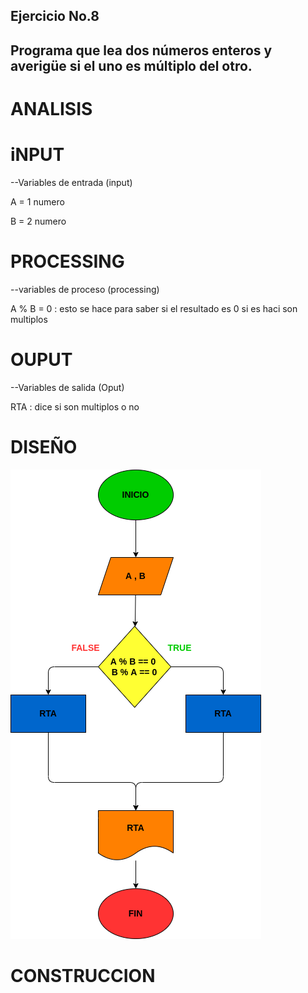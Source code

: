 ## Ejercicio No.8

## Programa que lea dos números enteros y averigüe si el uno es múltiplo del otro.

# ANALISIS

# iNPUT

--Variables de entrada (input)

A = 1 numero

B = 2 numero

# PROCESSING

--variables de proceso (processing)

A % B = 0 : esto se hace para saber si el resultado es 0 si es haci son multiplos

# OUPUT

--Variables de salida (Oput)

RTA : dice si son multiplos o no

# DISEÑO

![Diagrama de flujo](Diagrama.png "diagrama de flujo")

# CONSTRUCCION